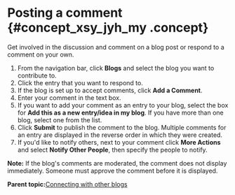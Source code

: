# Posting a comment {#concept_xsy_jyh_my .concept}

Get involved in the discussion and comment on a blog post or respond to a comment on your own.

1.  From the navigation bar, click **Blogs** and select the blog you want to contribute to.
2.  Click the entry that you want to respond to.
3.  If the blog is set up to accept comments, click **Add a Comment**.
4.  Enter your comment in the text box.
5.  If you want to add your comment as an entry to your blog, select the box for **Add this as a new entry/idea in my blog**. If you have more than one blog, select one from the list.
6.  Click **Submit** to publish the comment to the blog. Multiple comments for an entry are displayed in the reverse order in which they were created.
7.  If you'd like to notify others, next to your comment click **More Actions** and select **Notify Other People**, then specify the people to notify.

**Note:** If the blog's comments are moderated, the comment does not display immediately. Someone must approve the comment before it is displayed.

**Parent topic:**[Connecting with other blogs](../blogs/c_blog_connecting_others.md)

